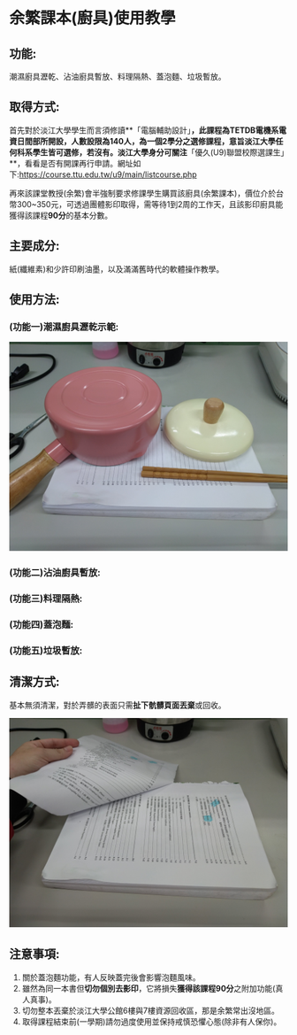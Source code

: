 # 余繁課本(廚具)使用教學

## 功能:

潮濕廚具瀝乾、沾油廚具暫放、料理隔熱、蓋泡麵、垃圾暫放。

## 取得方式:

首先對於淡江大學學生而言須修讀**「電腦輔助設計」**，此課程為TETDB電機系電資日間部所開設，人數設限為140人，為一個2學分之選修課程，意旨淡江大學任何科系學生皆可選修，若沒有。淡江大學身分可關注**「優久(U9)聯盟校際選課生」**，看看是否有開課再行申請。網址如下:https://course.ttu.edu.tw/u9/main/listcourse.php

再來該課堂教授(余繁)會半強制要求修課學生購買該廚具(余繁課本)，價位介於台幣300~350元，可透過團體影印取得，需等待1到2周的工作天，且該影印廚具能獲得該課程**90分**的基本分數。

## 主要成分:

紙(纖維素)和少許印刷油墨，以及滿滿舊時代的軟體操作教學。

## 使用方法:

### (功能一)潮濕廚具瀝乾示範:

![IMG_20200829_174352](https://github.com/Zhenyu184/How-to-use-Yu-Fan-s-textbook-kitchenware-/blob/master/img/IMG_20200829_174352.jpg?raw=true)

### (功能二)沾油廚具暫放:

### (功能三)料理隔熱:

### (功能四)蓋泡麵:

### (功能五)垃圾暫放:



## 清潔方式:

基本無須清潔，對於弄髒的表面只需**扯下骯髒頁面丟棄**或回收。

![IMG_20200829_174425](https://github.com/Zhenyu184/How-to-use-Yu-Fan-s-textbook-kitchenware-/blob/master/img/IMG_20200829_174425.jpg?raw=true)

## 注意事項:

1. 關於蓋泡麵功能，有人反映蓋完後會影響泡麵風味。
2. 雖然為同一本書但**切勿個別去影印**，它將損失**獲得該課程90分**之附加功能(真人真事)。
3. 切勿整本丟棄於淡江大學公館6樓與7樓資源回收區，那是余繁常出沒地區。
4. 取得課程結束前(一學期)請勿過度使用並保持戒慎恐懼心態(除非有人保你)。

